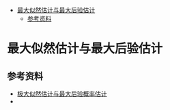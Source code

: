 - [最大似然估计与最大后验估计](#%e6%9c%80%e5%a4%a7%e4%bc%bc%e7%84%b6%e4%bc%b0%e8%ae%a1%e4%b8%8e%e6%9c%80%e5%a4%a7%e5%90%8e%e9%aa%8c%e4%bc%b0%e8%ae%a1)
  - [参考资料](#%e5%8f%82%e8%80%83%e8%b5%84%e6%96%99)

# 最大似然估计与最大后验估计



## 参考资料
- [极大似然估计与最大后验概率估计](https://zhuanlan.zhihu.com/p/40024110)
- 